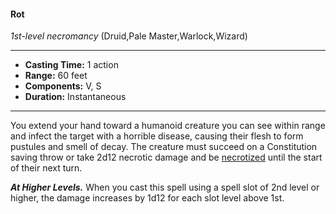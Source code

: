 #### Rot
*1st-level necromancy* (Druid,Pale Master,Warlock,Wizard)
___
- **Casting Time:** 1 action
- **Range:** 60 feet
- **Components:** V, S
- **Duration:** Instantaneous
---
You extend your hand toward a humanoid creature you can see within range and infect the target with a horrible disease, causing their flesh to form pustules and smell of decay. The creature must succeed on a Constitution saving throw or take 2d12 necrotic damage and be [necrotized](../../Conditions/Necrotized.md) until the start of their next turn.

***At Higher Levels.*** When you cast this spell using a spell slot of 2nd level or higher, the damage increases by 1d12 for each slot level above 1st.
